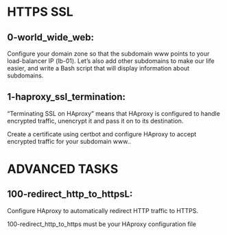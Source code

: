 # HTTPS SSL

## 0-world_wide_web:

Configure your domain zone so that the subdomain www points to your load-balancer IP (lb-01). Let’s also add other subdomains to make our life easier, and write a Bash script that will display information about subdomains.


## 1-haproxy_ssl_termination:

“Terminating SSL on HAproxy” means that HAproxy is configured to handle encrypted traffic, unencrypt it and pass it on to its destination.

Create a certificate using certbot and configure HAproxy to accept encrypted traffic for your subdomain www..


# ADVANCED TASKS


## 100-redirect_http_to_httpsL:

Configure HAproxy to automatically redirect HTTP traffic to HTTPS.

100-redirect_http_to_https must be your HAproxy configuration file

